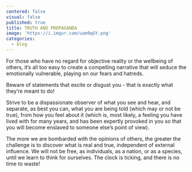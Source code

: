 ```yaml
---
centered: false
visual: false
published: true
title: TRUTH AND PROPAGANDA
image: 'https://i.imgur.com/uam9qGY.png'
categories:
  - blog
---
```

For those who have no regard for objective reality or the wellbeing of others, it’s all too easy to create a compelling narrative that will seduce the emotionally vulnerable, playing on our fears and hatreds. 

Beware of statements that excite or disgust you - that is exactly what they’re meant to do!

Strive to be a dispassionate observer of what you see and hear, and separate, as best you can, what you are being told (which may or not be true), from how you feel about it (which is, most likely, a feeling you have lived with for many years, and has been expertly provoked in you so that you will become enslaved to someone else’s point of view).

The more we are bombarded with the opinions of others, the greater the challenge is to discover what is real and true, independent of external influence. We will not be free, as individuals, as a nation, or as a species, until we learn to think for ourselves. The clock is ticking, and there is no time to waste!
